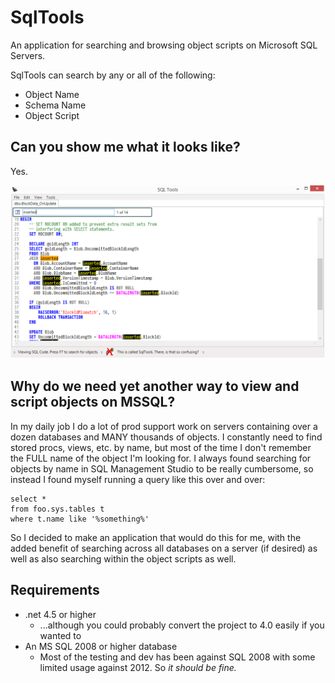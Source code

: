# SqlTools
An application for searching and browsing object scripts on Microsoft SQL Servers.

SqlTools can search by any or all of the following:

* Object Name
* Schema Name
* Object Script

## Can you show me what it looks like?

Yes.

![Code View Interface](/Wiki/Images/SqlToolsCodeViewInterface.png)

## Why do we need yet another way to view and script objects on MSSQL?

In my daily job I do a lot of prod support work on servers containing over a dozen databases and 
MANY thousands of objects. I constantly need to find stored procs, views, etc. by name, but most
of the time I don't remember the FULL name of the object I'm looking for. I always found searching for
objects by name in SQL Management Studio to be really cumbersome, so instead I found myself 
running a query like this over and over:

```
select *
from foo.sys.tables t
where t.name like '%something%'
```

So I decided to make an application that would do this for me, with the added benefit of searching 
across all databases on a server (if desired) as well as also searching within the object scripts as well.

## Requirements

* .net 4.5 or higher 
  * ...although you could probably convert the project to 4.0 easily if you wanted to
* An MS SQL 2008 or higher database
  * Most of the testing and dev has been against SQL 2008 with some limited usage against 2012. So *it should be fine.* 

